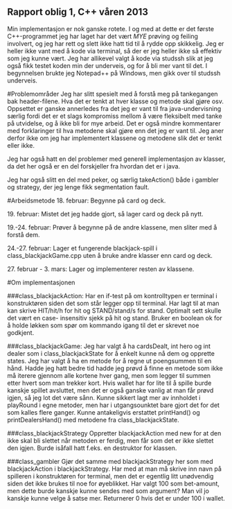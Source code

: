 Rapport oblig 1, C++ våren 2013
---------------------------------------------
Min implementasjon er nok ganske rotete. I og med at dette er det første C++-programmet jeg har laget har
det vært *MYE* prøving og feiling involvert, og jeg har rett og slett ikke hatt tid til å rydde opp skikkelig.
Jeg er heller ikke vant med å kode via terminal, så der er jeg heller ikke så effektiv som jeg kunne vært.
Jeg har allikevel valgt å kode via studssh slik at jeg også fikk testet koden min der underveis, og for å bli
mer vant til det. I begynnelsen brukte jeg Notepad++ på Windows, men gikk over til studssh underveis.

#Problemområder
Jeg har slitt spesielt med å forstå meg på tankegangen bak header-filene. Hva det er tenkt at hver klasse og metode
 skal gjøre osv. Oppsettet er ganske annerledes fra det jeg er vant til fra java-undervisning særlig fordi det 
er et slags kompromiss mellom å være fleksibelt med tanke på utvidelse, og å ikke bli for mye arbeid. Det er også 
mindre kommentarer med forklaringer til hva metodene skal gjøre enn det jeg er vant til. Jeg aner derfor ikke om 
jeg har implementert klassene og metodene slik det er tenkt eller ikke.

Jeg har også hatt en del problemer med generell implementasjon av klasser, da det her også er en del forskjeller 
fra hvordan det er i java.

Jeg har også slitt en del med peker, og særlig takeAction() både i gambler og strategy, der jeg lenge fikk 
segmentation fault.

#Arbeidsmetode
18\. februar: Begynne på card og deck.

19\. februar: Mistet det jeg hadde gjort, så lager card og deck på nytt.

19.-24. februar: Prøver å begynne på de andre klassene, men sliter med å forstå dem.

24.-27. februar: Lager et fungerende blackjack-spill i class_blackjackGame.cpp uten å bruke andre klasser enn card og deck.

27\. februar - 3. mars: Lager og implementerer resten av klassene.


#Om implementasjonen

###class_blackjackAction:
Har en if-test på om kontrolltypen er terminal i konstruktøren siden det som står legger opp til terminal.
Har lagt til at man kan skrive HIT/hit/h for hit og STAND/stand/s for stand. Optimalt sett skulle det vært en case-
insensitiv sjekk på hit og stand.
Bruker en boolean ok for å holde løkken som spør om kommando igang til det er skrevet noe godkjent.

###class_blackjackGame:
Jeg har valgt å ha cardsDealt, int hero og int dealer som i class_blackjackState for å enkelt kunne nå dem og 
opprette states.
Jeg har valgt å ha en metode for å regne ut poengsummen til en hånd. Hadde jeg hatt bedre tid hadde jeg prøvd å 
finne en metode som ikke må iterere gjennom alle kortene hver gang, men som legger til summen etter hvert som man 
trekker kort.
Hvis wallet har for lite til å spille burde kanskje spillet avsluttet, men det er også ganske vanlig at man får 
prøvd igjen, så jeg lot det være sånn.
Kunne sikkert lagt mer av innholdet i playRound i egne metoder, men har i utgangsounktet bare gjort det for det 
som kalles flere ganger.
Kunne antakeligvis erstattet printHand() og printDealersHand() med metodene fra class_blackjackState.

###class_blackjackStrategy
Oppretter blackjackAction med new for at den ikke skal bli slettet når metoden er ferdig, men får som det er ikke 
slettet den igjen. Burde isåfall hatt f.eks. en destruktor for klassen.

###class_gambler
Gjør det samme med blackjackStrategy her som med blackjackAction i blackjackStrategy.
Har med at man må skrive inn navn på spilleren i konstruktøren for terminal, men det er egentlig litt unødvendig 
siden det ikke brukes til noe for øyeblikket.
Har valgt 100 som bet-amount, men dette burde kanskje kunne sendes med som argument? Man vil jo kanskje kunne 
velge å satse mer. Returnerer 0 hvis det er under 100 i wallet.
